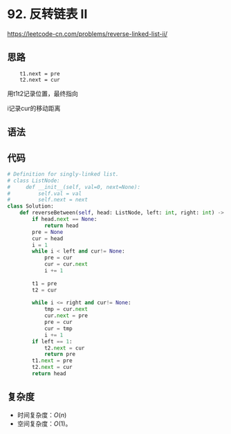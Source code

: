 # 92. 反转链表 II
https://leetcode-cn.com/problems/reverse-linked-list-ii/
## 思路
        t1.next = pre
        t2.next = cur
用t1t2记录位置，最终指向

i记录cur的移动距离
## 语法

## 代码
```python
# Definition for singly-linked list.
# class ListNode:
#     def __init__(self, val=0, next=None):
#         self.val = val
#         self.next = next
class Solution:
    def reverseBetween(self, head: ListNode, left: int, right: int) -> ListNode:
        if head.next == None:
            return head
        pre = None
        cur = head
        i = 1
        while i < left and cur!= None:
            pre = cur
            cur = cur.next
            i += 1
        
        t1 = pre
        t2 = cur
        
        while i <= right and cur!= None:
            tmp = cur.next
            cur.next = pre
            pre = cur
            cur = tmp
            i += 1
        if left == 1:
            t2.next = cur
            return pre
        t1.next = pre
        t2.next = cur
        return head

```

## 复杂度

- 时间复杂度：$O(n)$
- 空间复杂度：$O(1)$。